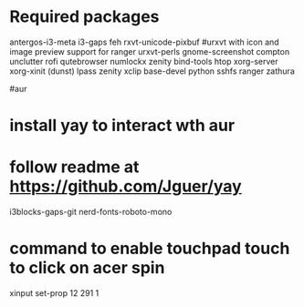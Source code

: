 # Required packages
antergos-i3-meta
i3-gaps
feh
rxvt-unicode-pixbuf #urxvt with icon and image preview support for ranger
urxvt-perls
gnome-screenshot
compton
unclutter
rofi
qutebrowser
numlockx
zenity
bind-tools
htop
xorg-server
xorg-xinit
(dunst)
lpass
zenity
xclip
base-devel
python
sshfs
ranger
zathura

#aur
# install yay to interact wth aur
# follow readme at https://github.com/Jguer/yay
i3blocks-gaps-git
nerd-fonts-roboto-mono

# command to enable touchpad touch to click on acer spin
xinput set-prop 12 291 1
